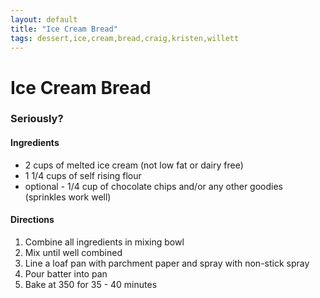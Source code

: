 ```yaml
---
layout: default
title: "Ice Cream Bread"
tags: dessert,ice,cream,bread,craig,kristen,willett
---
```

# Ice Cream Bread

### Seriously?

#### Ingredients
- 2 cups of melted ice cream (not low fat or dairy free)
- 1 1/4 cups of self rising flour
- optional - 1/4 cup of chocolate chips and/or any other goodies (sprinkles work well)

#### Directions
1. Combine all ingredients in mixing bowl
2. Mix until well combined
3. Line a loaf pan with parchment paper and spray with non-stick spray
4. Pour batter into pan
5. Bake at 350 for 35 - 40 minutes
